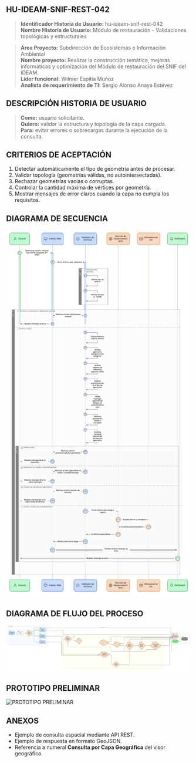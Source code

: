 ## HU-IDEAM-SNIF-REST-042

> **Identificador Historia de Usuario:** hu-ideam-snif-rest-042 \
> **Nombre Historia de Usuario:** Módulo de restauración - Validaciones topológicas y estructurales

> **Área Proyecto:** Subdirección de Ecosistemas e Información Ambiental \
> **Nombre proyecto:** Realizar la construcción temática, mejoras informáticas y optimización del Módulo de restauración del SNIF del IDEAM. \
> **Líder funcional:** Wilmer Espitia Muñoz\
> **Analista de requerimiento de TI:** Sergio Alonso Anaya Estévez

## DESCRIPCIÓN HISTORIA DE USUARIO

> **Como:** usuario solicitante. \
> **Quiero:**  validar la estructura y topología de la capa cargada. \
> **Para:** evitar errores o sobrecargas durante la ejecución de la consulta.

## CRITERIOS DE ACEPTACIÓN

   1. Detectar automáticamente el tipo de geometría antes de procesar.  
   2. Validar topología (geometrías válidas, no autointersectadas). 
   3. Rechazar geometrías vacías o corruptas. 
   4. Controlar la cantidad máxima de vértices por geometría.
   5. Mostrar mensajes de error claros cuando la capa no cumpla los requisitos. 


## DIAGRAMA DE SECUENCIA

![IMAGEN DIAGRAMA DE SECUENCIA](assets/secuencia-hu-ideam-snif-rest-042.png)

## DIAGRAMA DE FLUJO DEL PROCESO

![IMAGEN DIAGRAMA DE FLUJO DEL PROCESO](assets/actividades-hu-ideam-snif-rest-042.png)

## PROTOTIPO PRELIMINAR

![PROTOTIPO PRELIMINAR](assets/wireframe-hu-ideam-snif-rest-040.png)

## ANEXOS

- Ejemplo de consulta espacial mediante API REST.
- Ejemplo de respuesta en formato GeoJSON.
- Referencia a numeral **Consulta por Capa Geográfica** del visor geográfico.
